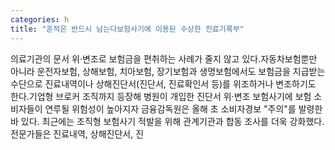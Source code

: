 ```yaml
---
categories: h
title: "흔적은 반드시 남는다보험사기에 이용된 수상한 진료기록부"
---
```

의료기관의 문서 위·변조로 보험금을 편취하는 사례가 줄지 않고 있다.자동차보험뿐만 아니라 운전자보험, 상해보험, 치아보험, 장기보험과 생명보험에서도 보험금을 지급받는 수단으로 진료내역이나 상해진단서(진단서, 진료확인서 등)를 위조하거나 변조하기도 한다.기업형 브로커 조직까지 등장해 병원이 개입한 진단서 위·변조 보험사기에 보험 소비자들이 연루될 위험성이 높아지자 금융감독원은 올해 초 소비자경보 "주의"를 발령한 바 있다. 최근에는 조직형 보험사기 적발을 위해 관계기관과 합동 조사를 더욱 강화했다.전문가들은 진료내역, 상해진단서, 진